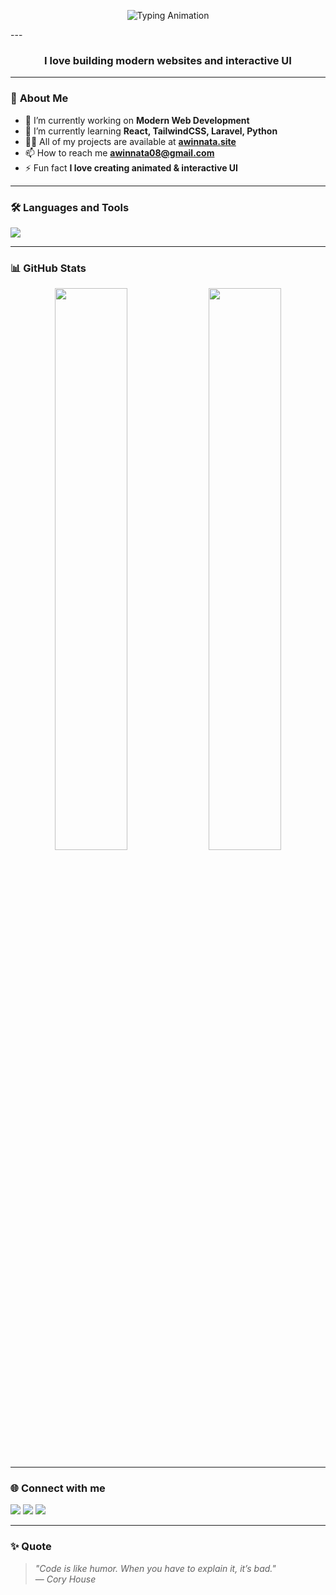 <p align="center">
  <img src="https://readme-typing-svg.demolab.com?font=Poppins&size=28&pause=1000&color=9F51F7&width=500&lines=Hi%2C+I'm+Awin+Nata;Freelance+Web+Developer;React+%26+Tailwind+Enthusiast;Love+Building+Modern+UI" alt="Typing Animation" />
</p>
---
<h3 align="center">I love building modern websites and interactive UI</h3>

---

### 🚀 **About Me**
- 🔭 I’m currently working on **Modern Web Development**
- 🌱 I’m currently learning **React, TailwindCSS, Laravel, Python**
- 👨‍💻 All of my projects are available at **[awinnata.site](https://awinnata.site/)**
- 📫 How to reach me **awinnata08@gmail.com**
- ⚡ Fun fact **I love creating animated & interactive UI**

---

### 🛠 **Languages and Tools**
<p align="left">
  <img src="https://skillicons.dev/icons?i=html,css,js,react,tailwind,php,laravel,python,git,github,vscode" />
</p>

---

### 📊 **GitHub Stats**
<p align="center">
  <img width="48%" src="https://github-readme-stats.vercel.app/api?username=awinnata29&show_icons=true&theme=radical" />
  <img width="48%" src="https://github-readme-streak-stats.herokuapp.com/?user=awinnata29&theme=radical" />
</p>

---

### 🌐 **Connect with me**
<p align="left">
  <a href="https://linkedin.com" target="_blank"><img src="https://skillicons.dev/icons?i=linkedin" /></a>
  <a href="https://github.com/awinnata29" target="_blank"><img src="https://skillicons.dev/icons?i=github" /></a>
  <a href="https://instagram.com" target="_blank"><img src="https://skillicons.dev/icons?i=instagram" /></a>
</p>

---

### ✨ **Quote**
> *"Code is like humor. When you have to explain it, it’s bad."*  
— *Cory House*
